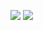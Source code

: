 [![](http://mazassumnida.wtf/api/v2/generate_badge?boj=develop0235)](https://www.acmicpc.net/user/develop0235)
[![](http://mazandi.herokuapp.com/api?handle=develop0235&theme=dark)](https://solved.ac/develop0235)